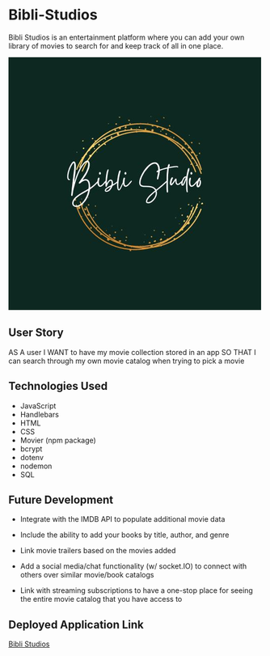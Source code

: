 # Bibli-Studios
Bibli Studios is an entertainment platform where you can add your own library of movies to search for and keep track of all in one place.

<img src="./public/images/Bibli-Studio.jpg"/>

## User Story
AS A user
I WANT to have my movie collection stored in an app
SO THAT I can search through my own movie catalog when trying to pick a movie


## Technologies Used
* JavaScript
* Handlebars
* HTML
* CSS
* Movier (npm package) 
* bcrypt 
* dotenv 
* nodemon
* SQL

## Future Development
* Integrate with the IMDB API to populate additional movie data

* Include the ability to add your books by title, author, and genre

* Link movie trailers based on the movies added 

* Add a social media/chat functionality (w/ socket.IO) to connect with others over similar movie/book catalogs

* Link with streaming subscriptions to have a one-stop place for seeing the entire movie catalog that you have access to



## Deployed Application Link
[Bibli Studios](https://desolate-brushlands-50031.herokuapp.com )
